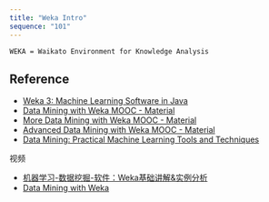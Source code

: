 ```yaml
---
title: "Weka Intro"
sequence: "101"
---
```


```text
WEKA = Waikato Environment for Knowledge Analysis
```

## Reference

- [Weka 3: Machine Learning Software in Java](https://www.cs.waikato.ac.nz/~ml/weka/)
- [Data Mining with Weka MOOC - Material](https://www.cs.waikato.ac.nz/ml/weka/mooc/dataminingwithweka/)
- [More Data Mining with Weka MOOC - Material](https://www.cs.waikato.ac.nz/ml/weka/mooc/moredataminingwithweka/)
- [Advanced Data Mining with Weka MOOC - Material](https://www.cs.waikato.ac.nz/ml/weka/mooc/advanceddataminingwithweka/)
- [Data Mining: Practical Machine Learning Tools and Techniques](https://www.cs.waikato.ac.nz/~ml/weka/book.html)

视频

- [机器学习-数据挖掘-软件：Weka基础讲解&实例分析](https://www.bilibili.com/video/BV1G14y1p7Hz/)
- [Data Mining with Weka](https://www.bilibili.com/video/BV1oW411L7Yn/)
